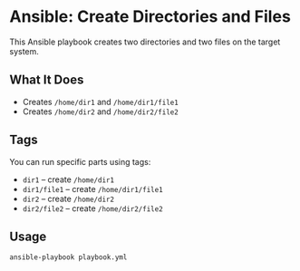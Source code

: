 # Ansible: Create Directories and Files

This Ansible playbook creates two directories and two files on the target system.

## What It Does

- Creates `/home/dir1` and `/home/dir1/file1`
- Creates `/home/dir2` and `/home/dir2/file2`

## Tags

You can run specific parts using tags:

- `dir1` – create `/home/dir1`
- `dir1/file1` – create `/home/dir1/file1`
- `dir2` – create `/home/dir2`
- `dir2/file2` – create `/home/dir2/file2`

## Usage

```bash
ansible-playbook playbook.yml
